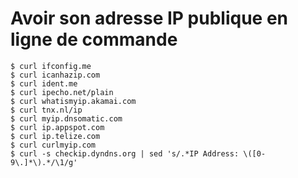 # Avoir son adresse IP publique en ligne de commande

	$ curl ifconfig.me
	$ curl icanhazip.com
	$ curl ident.me
	$ curl ipecho.net/plain
	$ curl whatismyip.akamai.com
	$ curl tnx.nl/ip
	$ curl myip.dnsomatic.com
	$ curl ip.appspot.com
	$ curl ip.telize.com
	$ curl curlmyip.com
	$ curl -s checkip.dyndns.org | sed 's/.*IP Address: \([0-9\.]*\).*/\1/g'

